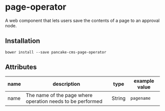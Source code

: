 # page-operator

A web component that lets users save the contents of a page to an approval node.

## Installation

```shell
bower install --save pancake-cms-page-operator
```

## Attributes

| name | description | type | example value |
|------|-------------|------|---------------|
| name | The name of the page where operation needs to be performed | String | `pagename` |
